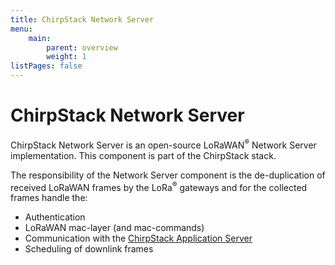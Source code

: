 ```yaml
---
title: ChirpStack Network Server
menu:
    main:
        parent: overview
        weight: 1
listPages: false
---
```


# ChirpStack Network Server

ChirpStack Network Server is an open-source LoRaWAN<sup>&reg;</sup> Network Server
implementation. This component is part of the ChirpStack stack.

The responsibility of the Network Server component is the de-duplication of
received LoRaWAN frames by the LoRa<sup>&reg;</sup> gateways and for the
collected frames handle the:

* Authentication
* LoRaWAN mac-layer (and mac-commands)
* Communication with the [ChirpStack Application Server](/application-server/)
* Scheduling of downlink frames

